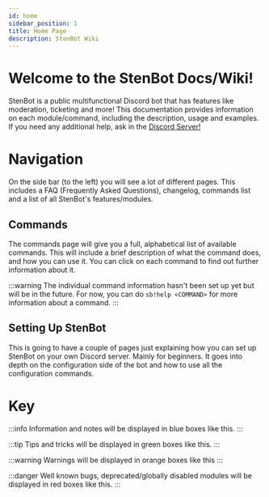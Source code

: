 ```yaml
---
id: home
sidebar_position: 1
title: Home Page
description: StenBot Wiki
---
```


# Welcome to the StenBot Docs/Wiki!
StenBot is a public multifunctional Discord bot that has features like moderation, ticketing and more! 
This documentation provides information on each module/command, including the description, usage and examples. 
If you need any additional help, ask in the [Discord Server!](https://discord.benwhybrow.com)

# Navigation
On the side bar (to the left) you will see a lot of different pages. This includes a FAQ (Frequently Asked Questions), changelog, commands list and a list of all StenBot's features/modules. 
## Commands
The commands page will give you a full, alphabetical list of available commands. This will include a brief description of what the command does, and how you can use it. You can click on each command to find out further information about it. 

:::warning
The individual command information hasn't been set up yet but will be in the future. For now, you can do `sb!help <COMMAND>` for more information about a command.
:::

## Setting Up StenBot
This is going to have a couple of pages just explaining how you can set up StenBot on your own Discord server. Mainly for beginners. It goes into depth on the configuration side of the bot and how to use all the configuration commands. 

# Key
:::info
Information and notes will be displayed in blue boxes like this.
:::

:::tip
Tips and tricks will be displayed in green boxes like this.
:::

:::warning
Warnings will be displayed in orange boxes like this 
:::

:::danger
Well known bugs, deprecated/globally disabled modules will be displayed in red boxes like this.
:::
